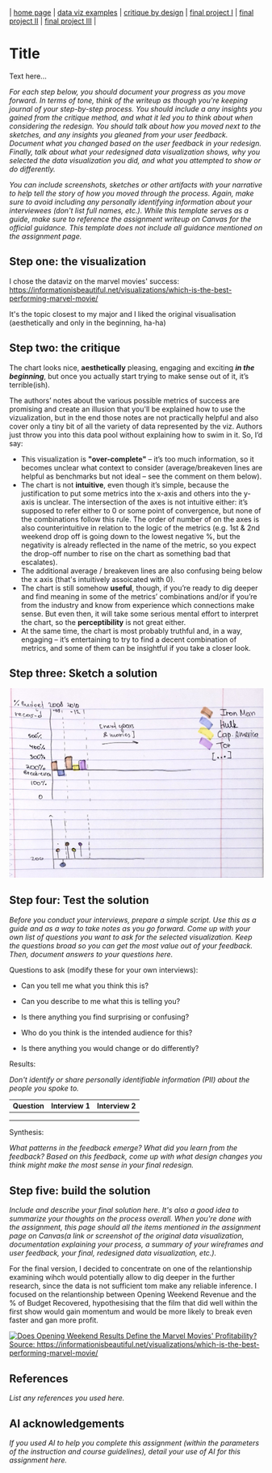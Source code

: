 | [home page](https://cmustudent.github.io/tswd-portfolio-templates/) | [data viz examples](dataviz-examples) | [critique by design](critique-by-design) | [final project I](final-project-part-one) | [final project II](final-project-part-two) | [final project III](final-project-part-three) |

# Title
Text here...

_For each step below, you should document your progress as you move forward.  In terms of tone, think of the writeup as though you're keeping journal of your step-by-step process.   You should include a any insights you gained from the critique method, and what it led you to think about when considering the redesign.  You should talk about how you moved next to the sketches, and any insights you gleaned from your user feedback.  Document what you changed based on the user feedback in your redesign.  Finally, talk about what your redesigned data visualization shows, why you selected the data visualization you did, and what you attempted to show or do differently._

_You can include screenshots, sketches or other artifacts with your narrative to help tell the story of how you moved through the process.  Again, make sure to avoid including any personally identifying information about your interviewees (don't list full names, etc.).  While this template serves as a guide, make sure to reference the assignment writeup on Canvas for the official guidance.  This template does not include all guidance mentioned on the assignment page._

## Step one: the visualization

I chose the dataviz on the marvel movies' success: https://informationisbeautiful.net/visualizations/which-is-the-best-performing-marvel-movie/ 

It's the topic closest to my major and I liked the original visualisation (aesthetically and only in the beginning, ha-ha)

## Step two: the critique

The chart looks nice, **aesthetically** pleasing, engaging and exciting **_in the beginning_**, but once you actually start trying to make sense out of it, it’s terrible(ish). 

The authors’ notes about the various possible metrics of success are promising and create an illusion that you'll be explained how to use the vizualization, but in the end those notes are not practically helpful and also cover only a tiny bit of all the variety of data represented by the viz. Authors just throw you into this data pool without explaining how to swim in it. So, I’d say: 

- This visualization is **"over-complete"** – it’s too much information, so it becomes unclear what context to consider (average/breakeven lines are helpful as benchmarks but not ideal – see the comment on them below).
- The chart is not **intuitive**, even though it’s simple, because the justification to put some metrics into the x-axis and others into the y-axis is unclear. The intersection of the axes is not intuitive either: it’s supposed to refer either to 0 or some point of convergence, but none of the combinations follow this rule. The order of number of on the axes is also counterintuitive in relation to the logic of the metrics (e.g. 1st & 2nd weekend drop off is going down to the lowest negative %, but the negativity is already reflected in the name of the metric, so you expect the drop-off number to rise on the chart as something bad that escalates).
- The additional average / breakeven lines are also confusing being below the x axis (that's intuitively assoicated with 0).
- The chart is still somehow **useful**, though, if you’re ready to dig deeper and find meaning in some of the metrics’ combinations and/or if you’re from the industry and know from experience which connections make sense. But even then, it will take some serious mental effort to interpret the chart, so the **perceptibility** is not great either.
- At the same time, the chart is most probably truthful and, in a way, engaging – it’s entertaining to try to find a decent combination of metrics, and some of them can be insightful if you take a closer look.

## Step three: Sketch a solution
![Sketch](sketch2-2.jpeg)

## Step four: Test the solution

_Before you conduct your interviews, prepare a simple script.  Use this as a guide and as a way to take notes as you go forward. Come up with your own list of questions you want to ask for the selected visualization. Keep the questions broad so you can get the most value out of your feedback. Then, document answers to your questions here._

Questions to ask (modify these for your own interviews): 

- Can you tell me what you think this is?

- Can you describe to me what this is telling you?

- Is there anything you find surprising or confusing?

- Who do you think is the intended audience for this?

- Is there anything you would change or do differently?

Results: 

_Don't identify or share personally identifiable information (PII) about the people you spoke to._


| Question | Interview 1 | Interview 2 |
|----------|-------------|-------------|
|          |             |             |
|          |             |             |
|          |             |             |

Synthesis: 

_What patterns in the feedback emerge?  What did you learn from the feedback?  Based on this feedback, come up with what design changes you think might make the most sense in your final redesign._

## Step five: build the solution

_Include and describe your final solution here. It's also a good idea to summarize your thoughts on the process overall. When you're done with the assignment, this page should all the items mentioned in the assignment page on Canvas(a link or screenshot of the original data visualization, documentation explaining your process, a summary of your wireframes and user feedback, your final, redesigned data visualization, etc.)._

For the final version, I decided to concentrate on one of the relantionship examining wihch would potentially allow to dig deeper in the further research, since the data is not sufficient tom make any reliable inference. I focused on the relantionship between Opening Weekend Revenue and the % of Budget Recovered, hypothesising that the film that did well within the first show would gain momentum and would be more likely to break even faster and gan more profit. 

<div class='tableauPlaceholder' id='viz1739410170752' style='position: relative'><noscript><a href='#'><img alt='Does Opening Weekend Results Define the Marvel Movies&#39; Profitability?Source: https:&#47;&#47;informationisbeautiful.net&#47;visualizations&#47;which-is-the-best-performing-marvel-movie&#47; ' src='https:&#47;&#47;public.tableau.com&#47;static&#47;images&#47;Ma&#47;MarvelMociesSuccess&#47;Sheet3&#47;1_rss.png' style='border: none' /></a></noscript><object class='tableauViz'  style='display:none;'><param name='host_url' value='https%3A%2F%2Fpublic.tableau.com%2F' /> <param name='embed_code_version' value='3' /> <param name='site_root' value='' /><param name='name' value='MarvelMociesSuccess&#47;Sheet3' /><param name='tabs' value='no' /><param name='toolbar' value='yes' /><param name='static_image' value='https:&#47;&#47;public.tableau.com&#47;static&#47;images&#47;Ma&#47;MarvelMociesSuccess&#47;Sheet3&#47;1.png' /> <param name='animate_transition' value='yes' /><param name='display_static_image' value='yes' /><param name='display_spinner' value='yes' /><param name='display_overlay' value='yes' /><param name='display_count' value='yes' /><param name='language' value='en-US' /><param name='filter' value='publish=yes' /></object></div>                
<script type='text/javascript'>                    
  var divElement = document.getElementById('viz1739410170752');                    
  var vizElement = divElement.getElementsByTagName('object')[0];                    
  vizElement.style.width='100%';vizElement.style.height=(divElement.offsetWidth*0.75)+'px';                    
  var scriptElement = document.createElement('script');                    
  scriptElement.src = 'https://public.tableau.com/javascripts/api/viz_v1.js';                   
  vizElement.parentNode.insertBefore(scriptElement, vizElement);                
</script>

## References
_List any references you used here._

## AI acknowledgements
_If you used AI to help you complete this assignment (within the parameters of the instruction and course guidelines), detail your use of AI for this assignment here._

